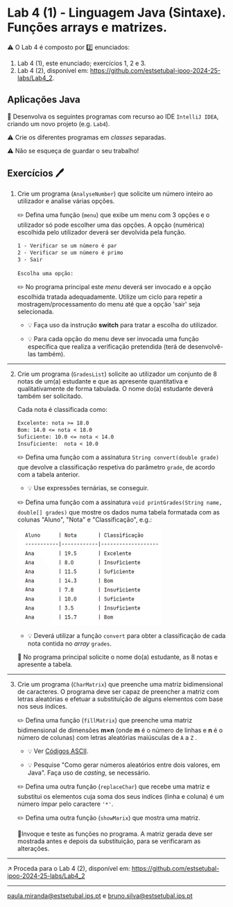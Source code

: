 # Lab 4 (1) - Linguagem Java (Sintaxe). Funções arrays e matrizes.

:warning: O Lab 4 é composto por :two: enunciados:

1. Lab 4 (1), este enunciado; exercícios 1, 2 e 3. 
2. Lab 4 (2), disponível em: <https://github.com/estsetubal-ipoo-2024-25-labs/Lab4_2>.

## Aplicações Java 

:dart: Desenvolva os seguintes programas com recurso ao IDE `IntelliJ IDEA`, criando um novo projeto (e.g. `Lab4`).

:warning: Crie os diferentes programas em _classes_ separadas.

:warning: Não se esqueça de guardar o seu trabalho!  

## Exercícios :pen:

1. Crie um programa (`AnalyseNumber`) que solicite um número inteiro ao utilizador e analise várias opções.

   :pencil2: Defina uma função  (`menu`) que exibe um menu com 3 opções e o utilizador só pode escolher uma das opções. A opção (numérica) escolhida pelo utilizador deverá ser devolvida pela função.

      ```console
      1 - Verificar se um número é par
      2 - Verificar se um número é primo
      3 - Sair
      
      Escolha uma opção: 
      ```

    :pencil2: No programa principal este _menu_ deverá ser invocado e a opção escolhida tratada adequadamente. Utilize um ciclo para repetir a mostragem/processamento do menu até que a opção 'sair' seja selecionada.

    - :bulb: Faça uso da instrução **switch** para tratar a escolha do utilizador.

    - :bulb: Para cada opção do menu deve ser invocada uma função específica que realiza a verificação pretendida (terá de desenvolvê-las também).

---

2. Crie um programa (`GradesList`) solicite ao utilizador um conjunto de 8 notas de um(a) estudante e que as apresente quantitativa e qualitativamente de forma tabulada. O nome do(a) estudante deverá também ser solicitado.

    Cada nota é classificada como:

    ```
    Excelente: nota >= 18.0
    Bom: 14.0 <= nota < 18.0
    Suficiente: 10.0 <= nota < 14.0
    Insuficiente:  nota < 10.0
    ```

    :pencil2: Defina uma função com a assinatura `String convert(double grade)` que devolve a classificação respetiva do parâmetro `grade`, de acordo com a tabela anterior.

    - :bulb: Use expressões ternárias, se conseguir.

   :pencil2: Defina uma função com a assinatura `void printGrades(String name, double[] grades)` que mostre os dados numa tabela formatada com as colunas "Aluno", "Nota" e "Classificação", e.g.:

   ![](grades.png)

   - :bulb: Deverá utilizar a função `convert` para obter a classificação de cada nota contida no _array_ `grades`.

   📝 No programa principal solicite o nome do(a) estudante, as 8 notas e apresente a tabela.


---

3. Crie um programa (`CharMatrix`) que preenche uma matriz bidimensional de caracteres.  O programa deve ser capaz de preencher a matriz com letras aleatórias e efetuar a substituição de alguns elementos com base nos seus índices. 

   :pencil2: Defina uma função  (`fillMatrix`) que preenche uma matriz bidimensional de dimensões **m×n**  (onde **m** é o número de linhas e **n** é o número de colunas) com letras aleatórias maiúsculas de `A` a `Z` .

   - :bulb: Ver [Códigos ASCII](https://upload.wikimedia.org/wikipedia/commons/thumb/1/1b/ASCII-Table-wide.svg/1024px-ASCII-Table-wide.svg.png). 

   - :bulb: Pesquise "Como gerar números aleatórios entre dois valores, em Java". Faça uso de _casting_, se necessário.

   :pencil2: Defina uma outra função  (`replaceChar`) que recebe uma matriz e substitui os elementos cuja soma dos seus indíces (linha e coluna) é um número ímpar pelo caractere `'*'`.

   :pencil2: Defina uma outra função  (`showMarix`) que mostra uma matriz. 

   📝Invoque e teste as funções no programa. A matriz gerada deve ser mostrada antes e depois da substituição, para se verificaram as alterações.

---

↗️ Proceda para o Lab 4 (2), disponível em: <https://github.com/estsetubal-ipoo-2024-25-labs/Lab4_2>

---

paula.miranda@estsetubal.ips.pt e bruno.silva@estsetubal.ips.pt
